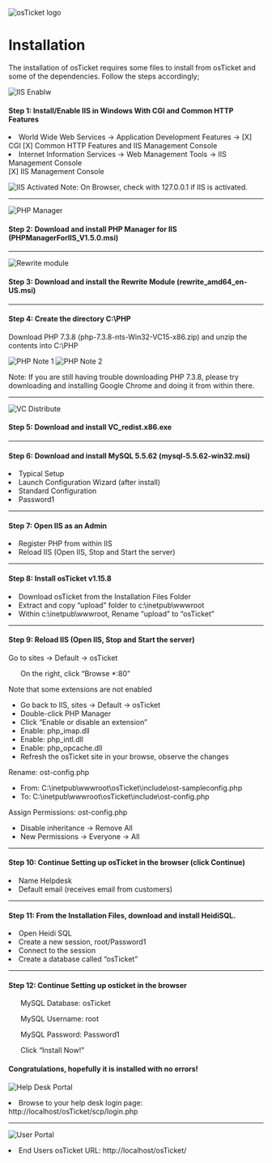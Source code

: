 <p class="aligncenter">
	
![osTicket logo](https://github.com/Kolapo72/installation/assets/147263584/7a82fce3-40e1-4b08-ab51-ccde0b6301f5)
</p>

<h1>Installation</h1>
The installation of osTicket requires some files to install from osTicket and some of the dependencies. Follow the steps accordingly;
  
![IIS Enablw](https://github.com/Kolapo72/installation/assets/147263584/1edff233-51d0-41d9-ac20-b43cc1e774f2)
<h4>Step 1: Install/Enable IIS in Windows With CGI and Common HTTP Features</h4>
<li>World Wide Web Services -> Application Development Features -> [X] CGI   [X] Common HTTP Features and IIS Management Console</li>
<li>Internet Information Services -> Web Management Tools -> IIS Management Console</li>
	[X] IIS Management Console
 
![IIS Activated](https://github.com/Kolapo72/installation/assets/147263584/ac09eee9-fc2e-40b3-b827-0777120d31b9)
 Note: On Browser, check with 127.0.0.1 if IIS is activated.
 
 --------------------------------------------------------------------------------------------------

![PHP Manager](https://github.com/Kolapo72/installation/assets/147263584/3dba1caf-9a2b-48a9-9c23-ac9d9d3537b4)
<h4>Step 2: Download and install PHP Manager for IIS (PHPManagerForIIS_V1.5.0.msi)</h4>

---------------------------------------------------------------------------------------------------

![Rewrite module](https://github.com/Kolapo72/installation/assets/147263584/c8b069a9-62ab-4077-a75c-93a26a53b4d5)
<h4>Step 3: Download and install the Rewrite Module (rewrite_amd64_en-US.msi)</h4>

--------------------------------------------------------------------------------------------------

<h4>Step 4: Create the directory C:\PHP</h4>
Download PHP 7.3.8 (php-7.3.8-nts-Win32-VC15-x86.zip) and unzip the contents into C:\PHP

![PHP Note 1](https://github.com/Kolapo72/installation/assets/147263584/bcd617d6-1fb6-4568-b6f1-556c4f8040ba)
![PHP Note 2](https://github.com/Kolapo72/installation/assets/147263584/3aeacc81-57c6-4df9-a3d4-1159c1fd381e)

<p>Note: If you are still having trouble downloading PHP 7.3.8, please try downloading and installing Google Chrome and doing it from within there.</p>

---------------------------------------------------------------------------------------------------

![VC Distribute](https://github.com/Kolapo72/installation/assets/147263584/ae5aa25f-201f-4455-9d97-b1b8ea26a029)
<h4>Step 5: Download and install VC_redist.x86.exe</h4>

---------------------------------------------------------------------------------------------------
<h4>Step 6: Download and install MySQL 5.5.62 (mysql-5.5.62-win32.msi)</h4>
<li>Typical Setup</li>
<li>Launch Configuration Wizard (after install)</li>
<li>Standard Configuration</li>
<li>Password1</li>

---------------------------------------------------------------------------------------------------
<h4>Step 7: Open IIS as an Admin</h4>
<li> Register PHP from within IIS</li>
<li>Reload IIS (Open IIS, Stop and Start the server)</li>

----------------------------------------------------------------------------------------------------
<h4>Step 8: Install osTicket v1.15.8</h4>
  <li>Download osTicket from the Installation Files Folder</li>
  <li>Extract and copy “upload” folder to c:\inetpub\wwwroot</li>
  <li>Within c:\inetpub\wwwroot, Rename “upload” to “osTicket”</li>

----------------------------------------------------------------------------------------------------
<h4>Step 9: Reload IIS (Open IIS, Stop and Start the server)</h4>
Go to sites -> Default -> osTicket
  <ul>On the right, click “Browse *:80”</ul>

Note that some extensions are not enabled
-	Go back to IIS, sites -> Default -> osTicket
-	Double-click PHP Manager
-	Click “Enable or disable an extension”
-	Enable: php_imap.dll
-	Enable: php_intl.dll
-	Enable: php_opcache.dll
-	Refresh the osTicket site in your browse, observe the changes

Rename: ost-config.php
-	From: C:\inetpub\wwwroot\osTicket\include\ost-sampleconfig.php
-	To: C:\inetpub\wwwroot\osTicket\include\ost-config.php

Assign Permissions: ost-config.php
-	Disable inheritance -> Remove All
-	New Permissions -> Everyone -> All

---------------------------------------------------------------------------------------------------
<h4>Step 10: Continue Setting up osTicket in the browser (click Continue)</h4>
<li>Name Helpdesk</li>
<li>Default email (receives email from customers)</li>

---------------------------------------------------------------------------------------------------
<h4>Step 11: From the Installation Files, download and install HeidiSQL.</h4>
<li>Open Heidi SQL</li>
<li>Create a new session, root/Password1</li>
<li>Connect to the session</li>
<li>Create a database called “osTicket”</li>

---------------------------------------------------------------------------------------------------
<h4>Step 12: Continue Setting up osticket in the browser</h4>
<ul>MySQL Database: osTicket</ul>
<ul>MySQL Username: root</ul>
<ul>MySQL Password: Password1</ul>
<ul>Click “Install Now!”</ul>

<h4>Congratulations, hopefully it is installed with no errors!</h4>

![Help Desk Portal](https://github.com/Kolapo72/installation/assets/147263584/29554ecf-49ef-4f5a-b1fc-e87e30bac42c)
<li>Browse to your help desk login page: http://localhost/osTicket/scp/login.php</li>

----------------------------------------------------------------------------------------------------

![User Portal](https://github.com/Kolapo72/installation/assets/147263584/e3abcb01-12e8-419d-9b85-fedfa6b4592a)
<li>End Users osTicket URL:	http://localhost/osTicket/</li>
